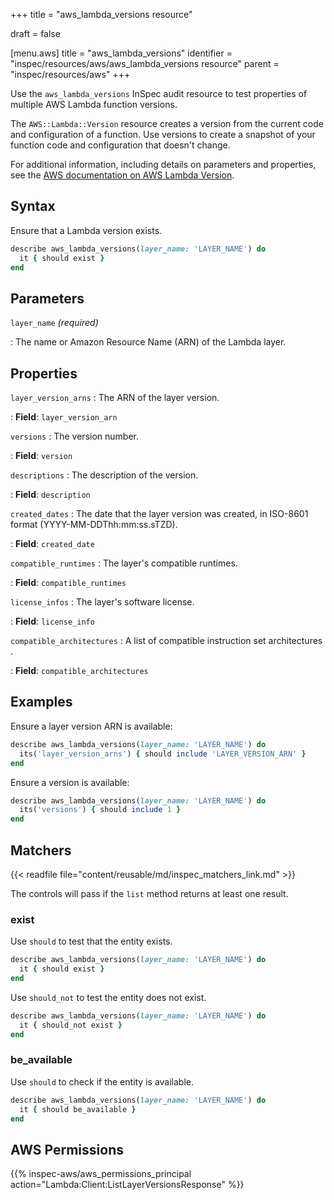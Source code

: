 +++
title = "aws_lambda_versions resource"

draft = false


[menu.aws]
title = "aws_lambda_versions"
identifier = "inspec/resources/aws/aws_lambda_versions resource"
parent = "inspec/resources/aws"
+++

Use the `aws_lambda_versions` InSpec audit resource to test properties of multiple AWS Lambda function versions.

The `AWS::Lambda::Version` resource creates a version from the current code and configuration of a function. Use versions to create a snapshot of your function code and configuration that doesn't change.

For additional information, including details on parameters and properties, see the [AWS documentation on AWS Lambda Version](https://docs.aws.amazon.com/AWSCloudFormation/latest/UserGuide/aws-resource-lambda-version.html).

## Syntax

Ensure that a Lambda version exists.

```ruby
describe aws_lambda_versions(layer_name: 'LAYER_NAME') do
  it { should exist }
end
```

## Parameters

`layer_name` _(required)_

: The name or Amazon Resource Name (ARN) of the Lambda layer.

## Properties

`layer_version_arns`
: The ARN of the layer version.

: **Field**: `layer_version_arn`

`versions`
: The version number.

: **Field**: `version`

`descriptions`
: The description of the version.

: **Field**: `description`

`created_dates`
: The date that the layer version was created, in ISO-8601 format (YYYY-MM-DDThh:mm:ss.sTZD).

: **Field**: `created_date`

`compatible_runtimes`
: The layer's compatible runtimes.

: **Field**: `compatible_runtimes`

`license_infos`
: The layer's software license.

: **Field**: `license_info`

`compatible_architectures`
: A list of compatible instruction set architectures .

: **Field**: `compatible_architectures`

## Examples

Ensure a layer version ARN is available:

```ruby
describe aws_lambda_versions(layer_name: 'LAYER_NAME') do
  its('layer_version_arns') { should include 'LAYER_VERSION_ARN' }
end
```

Ensure a version is available:

```ruby
describe aws_lambda_versions(layer_name: 'LAYER_NAME') do
  its('versions') { should include 1 }
end
```

## Matchers

{{< readfile file="content/reusable/md/inspec_matchers_link.md" >}}

The controls will pass if the `list` method returns at least one result.

### exist

Use `should` to test that the entity exists.

```ruby
describe aws_lambda_versions(layer_name: 'LAYER_NAME') do
  it { should exist }
end
```

Use `should_not` to test the entity does not exist.

```ruby
describe aws_lambda_versions(layer_name: 'LAYER_NAME') do
  it { should_not exist }
end
```

### be_available

Use `should` to check if the entity is available.

```ruby
describe aws_lambda_versions(layer_name: 'LAYER_NAME') do
  it { should be_available }
end
```

## AWS Permissions

{{% inspec-aws/aws_permissions_principal action="Lambda:Client:ListLayerVersionsResponse" %}}
